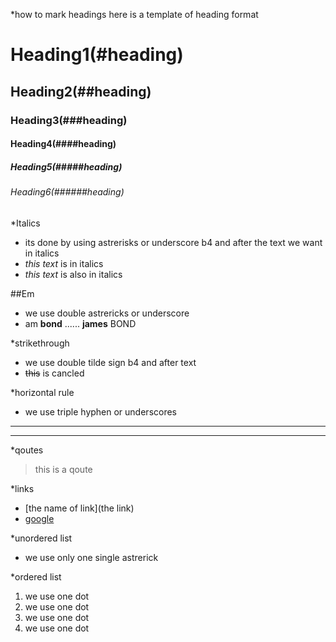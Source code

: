 *how to mark headings 
here is a template of heading format
# Heading1(#heading)
## Heading2(##heading)
### Heading3(###heading)
#### Heading4(####heading)
##### Heading5(#####heading)
###### Heading6(######heading)

*Italics
- its done by using astrerisks or underscore b4 and after the text we want in italics
- *this text* is in italics
- _this text_ is also in italics

##Em
- we use double astrericks or underscore
- am **bond** ...... __james__ BOND

*strikethrough
- we use double tilde sign b4 and after text
- ~~this~~ is cancled 

*horizontal rule
- we use triple hyphen or underscores
___
---


*qoutes
> this is a qoute

*links
- \[the name of link\]\(the link\)
- [google](https://www.google.com
"link title")

*unordered list
- we use only one single astrerick 

*ordered list
1. we use one dot
1. we use one dot
1. we use one dot
1. we use one dot

